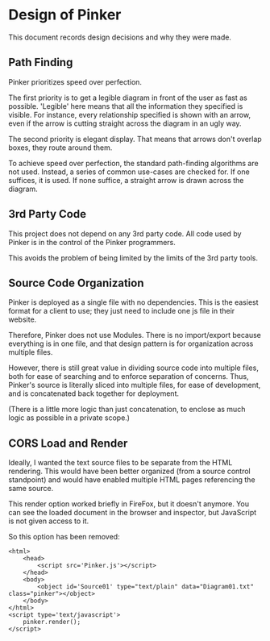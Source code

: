 # Design of Pinker

This document records design decisions and why they were made.

## Path Finding

Pinker prioritizes speed over perfection. 

The first priority is to get a legible diagram in front of the user as fast as possible. 'Legible' here means that all the information they specified is visible. For instance, every relationship specified is shown with an arrow, even if the arrow is cutting straight across the diagram in an ugly way.

The second priority is elegant display. That means that arrows don't overlap boxes, they route around them.

To achieve speed over perfection, the standard path-finding algorithms are not used. Instead, a series of common use-cases are checked for. If one suffices, it is used. If none suffice, a straight arrow is drawn across the diagram.

## 3rd Party Code

This project does not depend on any 3rd party code. All code used by Pinker is in the control of the Pinker programmers.

This avoids the problem of being limited by the limits of the 3rd party tools.

## Source Code Organization

Pinker is deployed as a single file with no dependencies. This is the easiest format for a client to use; they just need to include one js file in their website.

Therefore, Pinker does not use Modules. There is no import/export because everything is in one file, and that design pattern is for organization across multiple files.

However, there is still great value in dividing source code into multiple files, both for ease of searching and to enforce separation of concerns. Thus, Pinker's source is literally sliced into multiple files, for ease of development, and is concatenated back together for deployment. 

(There is a little more logic than just concatenation, to enclose as much logic as possible in a private scope.)

## CORS Load and Render

Ideally, I wanted the text source files to be separate from the HTML rendering. This would have been better organized (from a source control standpoint) and would have enabled multiple HTML pages referencing the same source.

This render option worked briefly in FireFox, but it doesn't anymore. You can see the loaded document in the browser and inspector, but JavaScript is not given access to it.

So this option has been removed:
```
<html>
	<head>
		<script src='Pinker.js'></script>
	</head>
	<body>
		<object id='Source01' type="text/plain" data="Diagram01.txt" class="pinker"></object>
	</body>
</html>
<script type='text/javascript'>
	pinker.render();
</script>
```